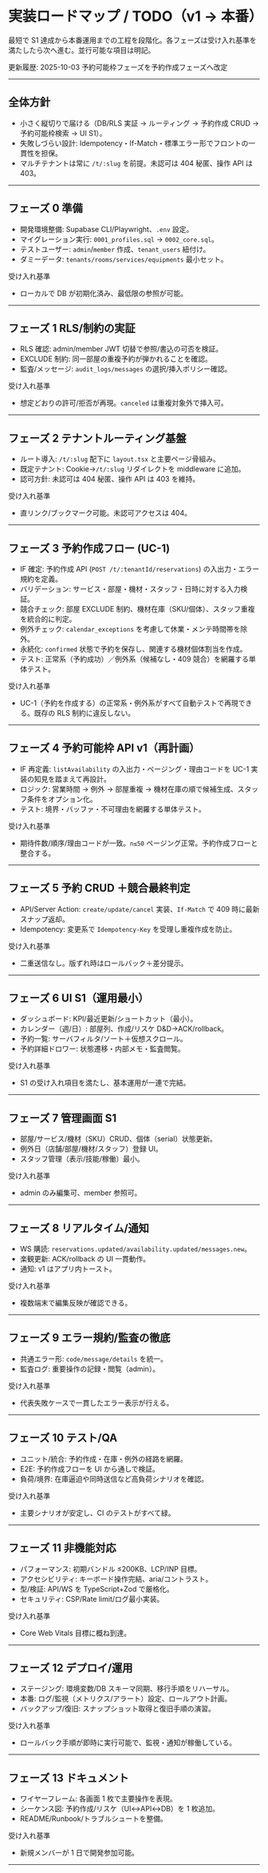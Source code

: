 # 実装ロードマップ / TODO（v1 → 本番）

最短で S1 達成から本番運用までの工程を段階化。各フェーズは受け入れ基準を満たしたら次へ進む。並行可能な項目は明記。

更新履歴: 2025-10-03 予約可能枠フェーズを予約作成フェーズへ改定

---

## 全体方針

- 小さく縦切りで届ける（DB/RLS 実証 → ルーティング → 予約作成 CRUD → 予約可能枠検索 → UI S1）。
- 失敗しづらい設計: Idempotency・If-Match・標準エラー形でフロントの一貫性を担保。
- マルチテナントは常に `/t/:slug` を前提。未認可は 404 秘匿、操作 API は 403。

---

## フェーズ 0 準備

- 開発環境整備: Supabase CLI/Playwright、`.env` 設定。
- マイグレーション実行: `0001_profiles.sql` → `0002_core.sql`。
- テストユーザー: `admin`/`member` 作成、`tenant_users` 紐付け。
- ダミーデータ: `tenants/rooms/services/equipments` 最小セット。

受け入れ基準

- ローカルで DB が初期化済み、最低限の参照が可能。

---

## フェーズ 1 RLS/制約の実証

- RLS 確認: admin/member JWT 切替で参照/書込の可否を検証。
- EXCLUDE 制約: 同一部屋の重複予約が弾かれることを確認。
- 監査/メッセージ: `audit_logs/messages` の選択/挿入ポリシー確認。

受け入れ基準

- 想定どおりの許可/拒否が再現。`canceled` は重複対象外で挿入可。

---

## フェーズ 2 テナントルーティング基盤

- ルート導入: `/t/:slug` 配下に `layout.tsx` と主要ページ骨組み。
- 既定テナント: Cookie→`/t/:slug` リダイレクトを middleware に追加。
- 認可方針: 未認可は 404 秘匿、操作 API は 403 を維持。

受け入れ基準

- 直リンク/ブックマーク可能。未認可アクセスは 404。

---

## フェーズ 3 予約作成フロー (UC-1)

- IF 確定: 予約作成 API (`POST /t/:tenantId/reservations`) の入出力・エラー規約を定義。
- バリデーション: サービス・部屋・機材・スタッフ・日時に対する入力検証。
- 競合チェック: 部屋 EXCLUDE 制約、機材在庫（SKU/個体）、スタッフ重複を統合的に判定。
- 例外チェック: `calendar_exceptions` を考慮して休業・メンテ時間帯を除外。
- 永続化: `confirmed` 状態で予約を保存し、関連する機材個体割当を作成。
- テスト: 正常系（予約成功）／例外系（候補なし・409 競合）を網羅する単体テスト。

受け入れ基準

- UC-1（予約を作成する）の正常系・例外系がすべて自動テストで再現できる。既存の RLS 制約に違反しない。

---

## フェーズ 4 予約可能枠 API v1（再計画）

- IF 再定義: `listAvailability` の入出力・ページング・理由コードを UC-1 実装の知見を踏まえて再設計。
- ロジック: 営業時間 → 例外 → 部屋重複 → 機材在庫の順で候補生成、スタッフ条件をオプション化。
- テスト: 境界・バッファ・不可理由を網羅する単体テスト。

受け入れ基準

- 期待件数/順序/理由コードが一致。`n≤50` ページング正常。予約作成フローと整合する。

---

## フェーズ 5 予約 CRUD ＋競合最終判定

- API/Server Action: `create/update/cancel` 実装、`If-Match` で 409 時に最新スナップ返却。
- Idempotency: 変更系で `Idempotency-Key` を受理し重複作成を防止。

受け入れ基準

- 二重送信なし。版ずれ時はロールバック＋差分提示。

---

## フェーズ 6 UI S1（運用最小）

- ダッシュボード: KPI/最近更新/ショートカット（最小）。
- カレンダー（週/日）: 部屋列、作成/リスケ D&D→ACK/rollback。
- 予約一覧: サーバフィルタ/ソート＋仮想スクロール。
- 予約詳細ドロワー: 状態遷移・内部メモ・監査閲覧。

受け入れ基準

- S1 の受け入れ項目を満たし、基本運用が一連で完結。

---

## フェーズ 7 管理画面 S1

- 部屋/サービス/機材（SKU）CRUD、個体（serial）状態更新。
- 例外日（店舗/部屋/機材/スタッフ）登録 UI。
- スタッフ管理（表示/技能/稼働）最小。

受け入れ基準

- admin のみ編集可、member 参照可。

---

## フェーズ 8 リアルタイム/通知

- WS 購読: `reservations.updated/availability.updated/messages.new`。
- 楽観更新: ACK/rollback の UI 一貫動作。
- 通知: v1 はアプリ内トースト。

受け入れ基準

- 複数端末で編集反映が確認できる。

---

## フェーズ 9 エラー規約/監査の徹底

- 共通エラー形: `code/message/details` を統一。
- 監査ログ: 重要操作の記録・閲覧（admin）。

受け入れ基準

- 代表失敗ケースで一貫したエラー表示が行える。

---

## フェーズ 10 テスト/QA

- ユニット/統合: 予約作成・在庫・例外の経路を網羅。
- E2E: 予約作成フローを UI から通しで検証。
- 負荷/境界: 在庫逼迫や同時送信など高負荷シナリオを確認。

受け入れ基準

- 主要シナリオが安定し、CI のテストがすべて緑。

---

## フェーズ 11 非機能対応

- パフォーマンス: 初期バンドル ≤200KB、LCP/INP 目標。
- アクセシビリティ: キーボード操作完結、aria/コントラスト。
- 型/検証: API/WS を TypeScript+Zod で厳格化。
- セキュリティ: CSP/Rate limit/ログ最小実装。

受け入れ基準

- Core Web Vitals 目標に概ね到達。

---

## フェーズ 12 デプロイ/運用

- ステージング: 環境変数/DB スキーマ同期、移行手順をリハーサル。
- 本番: ログ/監視（メトリクス/アラート）設定、ロールアウト計画。
- バックアップ/復旧: スナップショット取得と復旧手順の演習。

受け入れ基準

- ロールバック手順が即時に実行可能で、監視・通知が稼働している。

---

## フェーズ 13 ドキュメント

- ワイヤーフレーム: 各画面 1 枚で主要操作を表現。
- シーケンス図: 予約作成/リスケ（UI↔API↔DB）を 1 枚追加。
- README/Runbook/トラブルシュートを整備。

受け入れ基準

- 新規メンバーが 1 日で開発参加可能。

---
